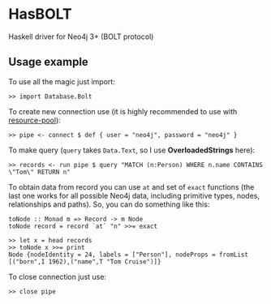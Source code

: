 HasBOLT
=======

Haskell driver for Neo4j 3+ (BOLT protocol)

Usage example
-------------

To use all the magic just import:
```
>> import Database.Bolt
```

To create new connection use (it is highly recommended to use with [resource-pool](https://hackage.haskell.org/package/resource-pool)):
```
>> pipe <- connect $ def { user = "neo4j", password = "neo4j" }
```

To make query (`query` takes `Data.Text`, so I use **OverloadedStrings** here):
```
>> records <- run pipe $ query "MATCH (n:Person) WHERE n.name CONTAINS \"Tom\" RETURN n"
```

To obtain data from record you can use `at` and set of `exact` functions (the last one works for all possible Neo4j data, including primitive types, nodes, relationships and paths). So, you can do something like this:
```
toNode :: Monad m => Record -> m Node
toNode record = record `at` "n" >>= exact

>> let x = head records
>> toNode x >>= print
Node {nodeIdentity = 24, labels = ["Person"], nodeProps = fromList [("born",I 1962),("name",T "Tom Cruise")]}
```

To close connection just use:
```
>> close pipe
```
